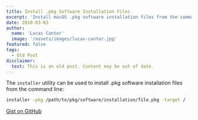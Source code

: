 ```yaml
---
title: Install .pkg Software Installation Files
excerpt: 'Install macOS .pkg software installation files from the command line using the installer utility.'
date: 2018-03-03
author:
  name: 'Lucas Cantor'
  image: '/assets/images/lucas-cantor.jpg'
featured: false
tags:
  - Old Post
disclaimer:
  text: This is an old post. Content may be out of date.
---
```


The `installer` utility can be used to install .pkg software installation files from the command line:

```bash
installer -pkg /path/to/pkg/software/installation/file.pkg -target /
```

[Gist on GitHub](https://gist.github.com/lucascantor/232c9694120eacbbd03f4dbd284edc12)
